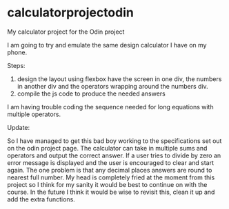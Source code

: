 # calculatorprojectodin
My calculator project for the Odin project

I am going to try and emulate the same design calculator I have on my phone.

Steps:

1. design the layout using flexbox
have the screen in one div, the numbers in another div and the operators
wrapping around the numbers div.
2. compile the js code to produce the needed answers


I am having trouble coding the sequence needed for long equations with multiple operators.

Update:

So I have managed to get this bad boy working to the specifications set out on the odin project page. 
The calculator can take in multiple sums and operators and output the correct answer.
If a user tries to divide by zero an error message is displayed and the user is encouraged to clear and start again.
The one problem is that any decimal places answers are round to nearest full number.
My head is completely fried at the moment from this project so I think for my sanity it would be best to continue on with the course.
In the future I think it would be wise to revisit this, clean it up and add the extra functions.

